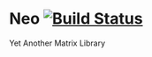 # Neo [![Build Status](https://travis-ci.org/rpidanny/Neo.svg?branch=develop)](https://travis-ci.org/rpidanny/Neo)
Yet Another Matrix Library
